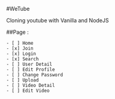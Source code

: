 #WeTube

Cloning youtube with Vanilla and NodeJS

##Page :

    - [ ] Home
    - [x] Join
    - [x] Login
    - [x] Search
    - [ ] User Detail
    - [ ] Edit Profile
    - [ ] Change Password
    - [ ] Upload
    - [ ] Video Detail
    - [ ] Edit Video
